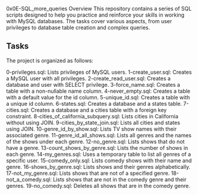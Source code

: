 0x0E-SQL_more_queries
Overview
This repository contains a series of SQL scripts designed to help you practice and reinforce your skills in working with MySQL databases. The tasks cover various aspects, from user privileges to database table creation and complex queries.

<h2>Tasks</h2>
The project is organized as follows:

0-privileges.sql: Lists privileges of MySQL users.
1-create_user.sql: Creates a MySQL user with all privileges.
2-create_read_user.sql: Creates a database and user with SELECT privilege.
3-force_name.sql: Creates a table with a non-nullable name column.
4-never_empty.sql: Creates a table with a default value for the id column.
5-unique_id.sql: Creates a table with a unique id column.
6-states.sql: Creates a database and a states table.
7-cities.sql: Creates a database and a cities table with a foreign key constraint.
8-cities_of_california_subquery.sql: Lists cities in California without using JOIN.
9-cities_by_state_join.sql: Lists all cities and states using JOIN.
10-genre_id_by_show.sql: Lists TV show names with their associated genre.
11-genre_id_all_shows.sql: Lists all genres and the names of the shows under each genre.
12-no_genre.sql: Lists shows that do not have a genre.
13-count_shows_by_genre.sql: Lists the number of shows in each genre.
14-my_genres.sql: Uses a temporary table to list all genres of a specific user.
15-comedy_only.sql: Lists comedy shows with their name and genre.
16-shows_by_genre.sql: Lists shows and their genres alphabetically.
17-not_my_genre.sql: Lists shows that are not of a specified genre.
18-not_a_comedy.sql: Lists shows that are not in the comedy genre and their genres.
19-no_comedy.sql: Deletes all shows that are in the comedy genre.